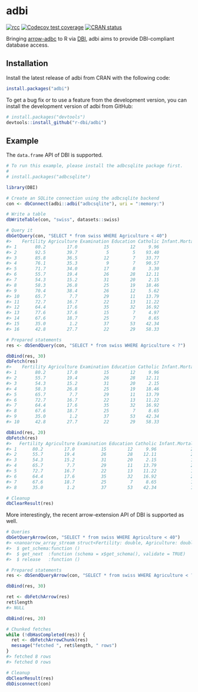
<!-- README.md is generated from README.Rmd. Please edit that file -->

# adbi

<!-- badges: start -->

[![rcc](https://github.com/r-dbi/adbi/workflows/rcc/badge.svg)](https://github.com/r-dbi/adbi/actions)
[![Codecov test
coverage](https://codecov.io/gh/r-dbi/adbi/branch/main/graph/badge.svg)](https://app.codecov.io/gh/r-dbi/adbi?branch=main)
[![CRAN
status](https://www.r-pkg.org/badges/version/adbi)](https://CRAN.R-project.org/package=adbi)
<!-- badges: end -->

Bringing [arrow-adbc](https://github.com/apache/arrow-adbc) to R via
[DBI](https://github.com/r-dbi), adbi aims to provide DBI-compliant
database access.

## Installation

Install the latest release of adbi from CRAN with the following code:

``` r
install.packages("adbi")
```

To get a bug fix or to use a feature from the development version, you
can install the development version of adbi from GitHub:

``` r
# install.packages("devtools")
devtools::install_github("r-dbi/adbi")
```

## Example

The `data.frame` API of DBI is supported.

``` r
# To run this example, please install the adbcsqlite package first.
# 
# install.packages("adbcsqlite")

library(DBI)

# Create an SQLite connection using the adbcsqlite backend
con <- dbConnect(adbi::adbi("adbcsqlite"), uri = ":memory:")

# Write a table
dbWriteTable(con, "swiss", datasets::swiss)

# Query it
dbGetQuery(con, "SELECT * from swiss WHERE Agriculture < 40")
#>    Fertility Agriculture Examination Education Catholic Infant.Mortality
#> 1       80.2        17.0          15        12     9.96             22.2
#> 2       92.5        39.7           5         5    93.40             20.2
#> 3       85.8        36.5          12         7    33.77             20.3
#> 4       76.1        35.3           9         7    90.57             26.6
#> 5       71.7        34.0          17         8     3.30             20.0
#> 6       55.7        19.4          26        28    12.11             20.2
#> 7       54.3        15.2          31        20     2.15             10.8
#> 8       58.3        26.8          25        19    18.46             20.9
#> 9       70.4        38.4          26        12     5.62             20.3
#> 10      65.7         7.7          29        11    13.79             20.5
#> 11      72.7        16.7          22        13    11.22             18.9
#> 12      64.4        17.6          35        32    16.92             23.0
#> 13      77.6        37.6          15         7     4.97             20.0
#> 14      67.6        18.7          25         7     8.65             19.5
#> 15      35.0         1.2          37        53    42.34             18.0
#> 16      42.8        27.7          22        29    58.33             19.3

# Prepared statements
res <- dbSendQuery(con, "SELECT * from swiss WHERE Agriculture < ?")

dbBind(res, 30)
dbFetch(res)
#>    Fertility Agriculture Examination Education Catholic Infant.Mortality
#> 1       80.2        17.0          15        12     9.96             22.2
#> 2       55.7        19.4          26        28    12.11             20.2
#> 3       54.3        15.2          31        20     2.15             10.8
#> 4       58.3        26.8          25        19    18.46             20.9
#> 5       65.7         7.7          29        11    13.79             20.5
#> 6       72.7        16.7          22        13    11.22             18.9
#> 7       64.4        17.6          35        32    16.92             23.0
#> 8       67.6        18.7          25         7     8.65             19.5
#> 9       35.0         1.2          37        53    42.34             18.0
#> 10      42.8        27.7          22        29    58.33             19.3

dbBind(res, 20)
dbFetch(res)
#>   Fertility Agriculture Examination Education Catholic Infant.Mortality
#> 1      80.2        17.0          15        12     9.96             22.2
#> 2      55.7        19.4          26        28    12.11             20.2
#> 3      54.3        15.2          31        20     2.15             10.8
#> 4      65.7         7.7          29        11    13.79             20.5
#> 5      72.7        16.7          22        13    11.22             18.9
#> 6      64.4        17.6          35        32    16.92             23.0
#> 7      67.6        18.7          25         7     8.65             19.5
#> 8      35.0         1.2          37        53    42.34             18.0

# Cleanup
dbClearResult(res)
```

More interestingly, the recent arrow-extension API of DBI is supported
as well.

``` r
# Queries
dbGetQueryArrow(con, "SELECT * from swiss WHERE Agriculture < 40")
#> <nanoarrow_array_stream struct<Fertility: double, Agriculture: double, Examination: int64, Education: int64, Catholic: double, Infant.Mortality: double>>
#>  $ get_schema:function ()  
#>  $ get_next  :function (schema = x$get_schema(), validate = TRUE)  
#>  $ release   :function ()

# Prepared statements
res <- dbSendQueryArrow(con, "SELECT * from swiss WHERE Agriculture < ?")

dbBind(res, 30)

ret <- dbFetchArrow(res)
ret$length
#> NULL

dbBind(res, 20)

# Chunked fetches
while (!dbHasCompleted(res)) {
  ret <- dbFetchArrowChunk(res)
  message("fetched ", ret$length, " rows")
}
#> fetched 8 rows
#> fetched 0 rows

# Cleanup
dbClearResult(res)
dbDisconnect(con)
```
